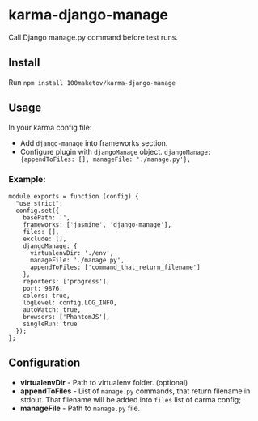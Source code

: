 karma-django-manage
===================

Call Django manage.py command before test runs.

Install
-------

Run `npm install 100maketov/karma-django-manage`

Usage
-----

In your karma config file:
* Add `django-manage` into frameworks section.
* Configure plugin with `djangoManage` object. ``djangoManage: {appendToFiles: [], manageFile: './manage.py'},``

### Example: ###

    module.exports = function (config) {
      "use strict";
      config.set({
        basePath: '',
        frameworks: ['jasmine', 'django-manage'],
        files: [],
        exclude: [],
        djangoManage: {
          virtualenvDir: './env',
          manageFile: './manage.py',
          appendToFiles: ['command_that_return_filename']
        },
        reporters: ['progress'],
        port: 9876,
        colors: true,
        logLevel: config.LOG_INFO,
        autoWatch: true,
        browsers: ['PhantomJS'],
        singleRun: true
      });
    };


Configuration
-------------

 - __virtualenvDir__ - Path to virtualenv folder. (optional)
 - __appendToFiles__ - List of `manage.py` commands, that return filename in stdout. That filename will be added into `files` list of carma config; 
 - __manageFile__ - Path to `manage.py` file.  
